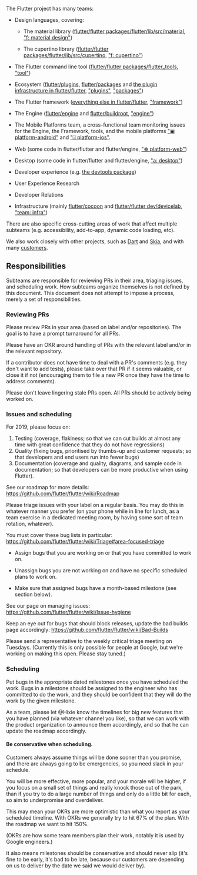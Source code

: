 The Flutter project has many teams:

* Design languages, covering:

  * The material library ([flutter/flutter packages/flutter/lib/src/material](https://github.com/flutter/flutter/blob/master/packages/flutter/lib/src/material), ["f: material design"](https://github.com/flutter/flutter/labels/f%3A%20material%20design))

  * The cupertino library ([flutter/flutter packages/flutter/lib/src/cupertino](https://github.com/flutter/flutter/blob/master/packages/flutter/lib/src/cupertino), ["f: cupertino"](https://github.com/flutter/flutter/labels/f%3A%20cupertino))

* The Flutter command line tool ([flutter/flutter packages/flutter_tools](https://github.com/flutter/flutter/blob/master/packages/flutter_tools/), ["tool"](https://github.com/flutter/flutter/labels/tool))

* Ecosystem ([flutter/plugins](https://github.com/flutter/plugins), [flutter/packages](https://github.com/flutter/packages) and [the plugin infrastructure in flutter/flutter](https://github.com/flutter/flutter/tree/master/packages/flutter/lib/src/services), ["plugins"](https://github.com/flutter/flutter/labels/plugins), ["packages"](https://github.com/flutter/flutter/labels/packages))

* The Flutter framework ([everything else in flutter/flutter](https://github.com/flutter/flutter/), ["framework"](https://github.com/flutter/flutter/labels/framework))

* The Engine ([flutter/engine](https://github.com/flutter/engine) and [flutter/buildroot](https://github.com/flutter/buildroot/), ["engine"](https://github.com/flutter/flutter/labels/engine))

* The Mobile Platforms team, a cross-functional team monitoring issues for the Engine, the Framework, tools, and the mobile platforms ["▣ platform-android"](https://github.com/flutter/flutter/labels/%E2%96%A3%20platform-android) and ["⌺‬ platform-ios"](https://github.com/flutter/flutter/labels/%E2%8C%BA%E2%80%AC%20platform-ios).

* Web (some code in flutter/flutter and flutter/engine, ["☸ platform-web"](https://github.com/flutter/flutter/labels/☸%20platform-web))
* Desktop (some code in flutter/flutter and flutter/engine, ["a: desktop"](https://github.com/flutter/flutter/labels/a%3A%20desktop))
* Developer experience (e.g. [the devtools package](https://github.com/flutter/devtools/))
* User Experience Research
* Developer Relations

* Infrastructure (mainly [flutter/cocoon](https://github.com/flutter/cocoon) and [flutter/flutter dev/devicelab](https://github.com/flutter/flutter/tree/master/dev), ["team: infra"](https://github.com/flutter/flutter/labels/team%3A%20infra))

There are also specific cross-cutting areas of work that affect multiple subteams (e.g. accessibility, add-to-app, dynamic code loading, etc).

We also work closely with other projects, such as [Dart](https://dart.dev) and [Skia](https://skia.org), and with many [customers](https://github.com/flutter/flutter/wiki/Issue-hygiene#customers).

## Responsibilities

Subteams are responsible for reviewing PRs in their area, triaging issues, and scheduling work.
How subteams organize themselves is not defined by this document. This document does not attempt to impose a process, merely a set of responsibilities.

### Reviewing PRs

Please review PRs in your area (based on label and/or repositories). The goal is to have a prompt turnaround for all PRs.

Please have an OKR around handling of PRs with the relevant label and/or in the relevant repository.

If a contributor does not have time to deal with a PR's comments (e.g. they don't want to add tests), please take over that PR if it seems valuable, or close it if not (encouraging them to file a new PR once they have the time to address comments).

Please don't leave lingering stale PRs open. All PRs should be actively being worked on.

### Issues and scheduling

For 2019, please focus on:
1. Testing (coverage, flakiness; so that we can cut builds at almost any time with great confidence that they do not have regressions)
1. Quality (fixing bugs, prioritised by thumbs-up and customer requests; so that developers and end users run into fewer bugs)
1. Documentation (coverage and quality, diagrams, and sample code in documentation; so that developers can be more productive when using Flutter).

See our roadmap for more details: https://github.com/flutter/flutter/wiki/Roadmap

Please triage issues with your label on a regular basis. You may do this in whatever manner you prefer (on your phone while in line for lunch, as a team exercise in a dedicated meeting room, by having some sort of team rotation, whatever).

You must cover these bug lists in particular: https://github.com/flutter/flutter/wiki/Triage#area-focused-triage

* Assign bugs that you are working on or that you have committed to work on.

* Unassign bugs you are not working on and have no specific scheduled plans to work on.

* Make sure that assigned bugs have a month-based milestone (see section below).

See our page on managing issues: https://github.com/flutter/flutter/wiki/Issue-hygiene

Keep an eye out for bugs that should block releases, update the bad builds page accordingly: https://github.com/flutter/flutter/wiki/Bad-Builds

Please send a representative to the weekly critical triage meeting on Tuesdays. (Currently this is only possible for people at Google, but we're working on making this open. Please stay tuned.)

### Scheduling

Put bugs in the appropriate dated milestones once you have scheduled the work. Bugs in a milestone should be assigned to the engineer who has committed to do the work, and they should be confident that they will do the work by the given milestone.

As a team, please let @Hixie know the timelines for big new features that you have planned (via whatever channel you like), so that we can work with the product organization to announce them accordingly, and so that he can update the roadmap accordingly.

#### Be conservative when scheduling.

Customers always assume things will be done sooner than you promise, and there are always going to be emergencies, so you need slack in your schedule.

You will be more effective, more popular, and your morale will be higher, if you focus on a small set of things and really knock those out of the park, than if you try to do a large number of things and only do a little bit for each, so aim to underpromise and overdeliver.

This may mean your OKRs are more optimistic than what you report as your scheduled timeline. With OKRs we generally try to hit 67% of the plan. With the roadmap we want to hit 150%.

(OKRs are how some team members plan their work, notably it is used by Google engineers.)

It also means milestones should be conservative and should never slip (it's fine to be early, it's bad to be late, because our customers are depending on us to deliver by the date we said we would deliver by).

